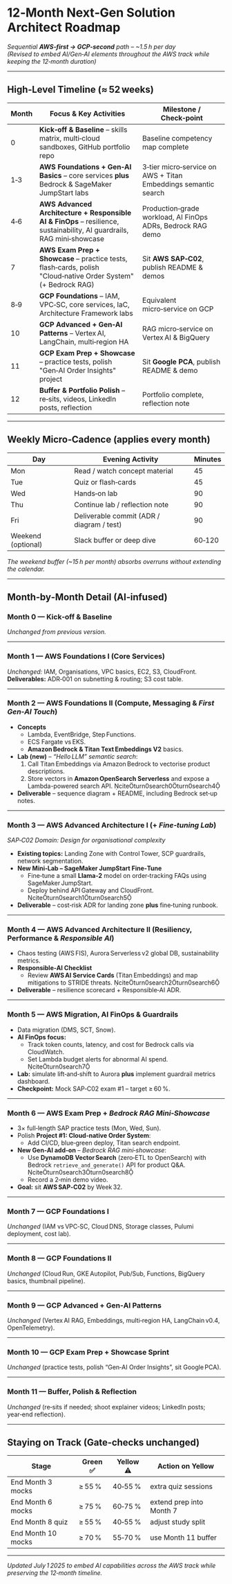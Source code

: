 
# 12‑Month Next‑Gen Solution Architect Roadmap  
*Sequential **AWS‑first → GCP‑second** path – ~1.5 h per day*  
*(Revised to embed AI/Gen‑AI elements throughout the AWS track while keeping the 12‑month duration)*  

---

## High‑Level Timeline (≈ 52 weeks)

| Month | Focus & Key Activities | Milestone / Check‑point |
|-------|-----------------------|-------------------------|
| 0 | **Kick‑off & Baseline** – skills matrix, multi‑cloud sandboxes, GitHub portfolio repo | Baseline competency map complete |
| 1‑3 | **AWS Foundations + Gen‑AI Basics** – core services **plus** Bedrock & SageMaker JumpStart labs | 3‑tier micro‑service on AWS + Titan Embeddings semantic search |
| 4‑6 | **AWS Advanced Architecture + Responsible AI & FinOps** – resilience, sustainability, AI guardrails, RAG mini‑showcase | Production‑grade workload, AI FinOps ADRs, Bedrock RAG demo |
| 7 | **AWS Exam Prep + Showcase** – practice tests, flash‑cards, polish "Cloud‑native Order System" (+ Bedrock RAG) | Sit **AWS SAP‑C02**, publish README & demos |
| 8‑9 | **GCP Foundations** – IAM, VPC‑SC, core services, IaC, Architecture Framework labs | Equivalent micro‑service on GCP |
| 10 | **GCP Advanced + Gen‑AI Patterns** – Vertex AI, LangChain, multi‑region HA | RAG micro‑service on Vertex AI & BigQuery |
| 11 | **GCP Exam Prep + Showcase** – practice tests, polish "Gen‑AI Order Insights" project | Sit **Google PCA**, publish README & demo |
| 12 | **Buffer & Portfolio Polish** – re‑sits, videos, LinkedIn posts, reflection | Portfolio complete, reflection note |

---

## Weekly Micro‑Cadence (applies every month)

| Day | Evening Activity | Minutes |
|-----|------------------|---------|
| Mon | Read / watch concept material | 45 |
| Tue | Quiz or flash‑cards | 45 |
| Wed | Hands‑on lab | 90 |
| Thu | Continue lab / reflection note | 90 |
| Fri | Deliverable commit (ADR / diagram / test) | 90 |
| Weekend (optional) | Slack buffer or deep dive | 60‑120 |

*The weekend buffer (~15 h per month) absorbs overruns without extending the calendar.*

---

## Month‑by‑Month Detail (AI‑infused)

### Month 0 — Kick‑off & Baseline
*Unchanged from previous version.*

---

### Month 1 — AWS Foundations I (Core Services)
*Unchanged:* IAM, Organisations, VPC basics, EC2, S3, CloudFront.  
**Deliverables:** ADR‑001 on subnetting & routing; S3 cost table.

---

### Month 2 — AWS Foundations II (Compute, Messaging & *First Gen‑AI Touch*)  

- **Concepts**  
  - Lambda, EventBridge, Step Functions.  
  - ECS Fargate vs EKS.  
  - **Amazon Bedrock & Titan Text Embeddings V2** basics.  
- **Lab (new)** – *“Hello LLM” semantic search*:  
  1. Call Titan Embeddings via Amazon Bedrock to vectorise product descriptions.  
  2. Store vectors in **Amazon OpenSearch Serverless** and expose a Lambda-powered search API. citeturn0search0turn0search4  
- **Deliverable** – sequence diagram + README, including Bedrock set‑up notes.

---

### Month 3 — AWS Advanced Architecture I (+ *Fine‑tuning Lab*)  

*SAP‑C02 Domain: Design for organisational complexity*  

- **Existing topics:** Landing Zone with Control Tower, SCP guardrails, network segmentation.  
- **New Mini‑Lab – SageMaker JumpStart Fine‑Tune**  
  - Fine‑tune a small **Llama‑2** model on order‑tracking FAQs using SageMaker JumpStart.  
  - Deploy behind API Gateway and CloudFront. citeturn0search1turn0search5  
- **Deliverable** – cost‑risk ADR for landing zone **plus** fine‑tuning runbook.

---

### Month 4 — AWS Advanced Architecture II (Resiliency, Performance & *Responsible AI*)  

- Chaos testing (AWS FIS), Aurora Serverless v2 global DB, sustainability metrics.  
- **Responsible‑AI Checklist**  
  - Review **AWS AI Service Cards** (Titan Embeddings) and map mitigations to STRIDE threats. citeturn0search2turn0search6  
- **Deliverable** – resilience scorecard + Responsible‑AI ADR.

---

### Month 5 — AWS Migration, **AI FinOps & Guardrails**

- Data migration (DMS, SCT, Snow).  
- **AI FinOps focus:**  
  - Track token counts, latency, and cost for Bedrock calls via CloudWatch.  
  - Set Lambda budget alerts for abnormal AI spend. citeturn0search7  
- **Lab:** simulate lift‑and‑shift to Aurora **plus** implement guardrail metrics dashboard.  
- **Checkpoint:** Mock SAP‑C02 exam #1 – target ≥ 60 %.

---

### Month 6 — AWS Exam Prep + *Bedrock RAG Mini‑Showcase*

- 3× full‑length SAP practice tests (Mon, Wed, Sun).  
- Polish **Project #1: Cloud‑native Order System**:  
  - Add CI/CD, blue‑green deploy, Titan search endpoint.  
- **New Gen‑AI add‑on** – *Bedrock RAG mini‑showcase*:  
  - Use **DynamoDB Vector Search** (zero‑ETL to OpenSearch) with Bedrock `retrieve_and_generate()` API for product Q&A. citeturn0search3turn0search8  
  - Record a 2‑min demo video.  
- **Goal:** sit **AWS SAP‑C02** by Week 32.

---

### Month 7 — GCP Foundations I
*Unchanged* (IAM vs VPC‑SC, Cloud DNS, Storage classes, Pulumi deployment, cost lab).

---

### Month 8 — GCP Foundations II
*Unchanged* (Cloud Run, GKE Autopilot, Pub/Sub, Functions, BigQuery basics, thumbnail pipeline).

---

### Month 9 — GCP Advanced + Gen‑AI Patterns
*Unchanged* (Vertex AI RAG, Embeddings, multi‑region HA, LangChain v0.4, OpenTelemetry).

---

### Month 10 — GCP Exam Prep + Showcase Sprint
*Unchanged* (practice tests, polish “Gen‑AI Order Insights”, sit Google PCA).

---

### Month 11 — Buffer, Polish & Reflection
*Unchanged* (re‑sits if needed; shoot explainer videos; LinkedIn posts; year‑end reflection).

---

## Staying on Track (Gate‑checks unchanged)

| Stage | Green ✅ | Yellow ⚠️ | Action on Yellow |
|-------|---------|-----------|------------------|
| End Month 3 mocks | ≥ 55 % | 40‑55 % | extra quiz sessions |
| End Month 6 mocks | ≥ 75 % | 60‑75 % | extend prep into Month 7 |
| End Month 8 quiz | ≥ 55 % | 40‑55 % | adjust study split |
| End Month 10 mocks | ≥ 70 % | 55‑70 % | use Month 11 buffer |

---

*Updated July 1 2025 to embed AI capabilities across the AWS track while preserving the 12‑month timeline.*
